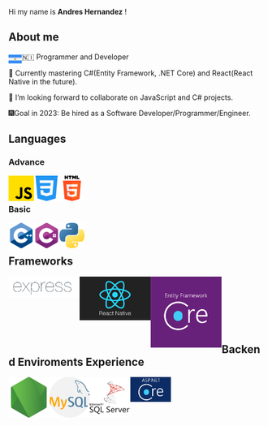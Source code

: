 Hi my name is **Andres Hernandez** !
## About me
<a href="https://github.com/andreshernandez92" target="_blank"> </a>

<img align="left" src="https://raw.githubusercontent.com/andreshernandez92/andreshernandez92/main/images/nicaragua.png" alt="HTML" width="26px" /> :nicaragua: Programmer and Developer

:open_book: Currently mastering C#(Entity Framework, .NET Core) and React(React Native in the future).

:busts_in_silhouette: I’m looking forward to collaborate on JavaScript and C# projects.

:fireworks:Goal in 2023: Be hired as a Software Developer/Programmer/Engineer.

## Languages

### Advance
<img title="Javascript" align="left" src="https://raw.githubusercontent.com/andreshernandez92/andreshernandez92/main/images/js.png" alt="js" width="50px" /> 
<img title="CSS"  align="left" src="https://raw.githubusercontent.com/andreshernandez92/andreshernandez92/main/images/css-3.png" alt="css" width="50px" /> 
<img title="HTML5" align="left" src="https://raw.githubusercontent.com/andreshernandez92/andreshernandez92/main/images/html-5.png" alt="HTML" width="50px" /> 


<br /> 
<br /> 

### Basic
<img title="C++" align="left" src="https://raw.githubusercontent.com/andreshernandez92/andreshernandez92/main/images/c-.png" alt="C ++" width="50px" /> 
<img title="C#" align="left" src="https://raw.githubusercontent.com/andreshernandez92/andreshernandez92/main/images/c-sharp.png" alt="C#" width="50px" /> 
<img title="Python" align="left" src="https://raw.githubusercontent.com/andreshernandez92/andreshernandez92/main/images/python.png" alt="Python" width="50px" /> 


<br /> 
<br /> 


## Frameworks
<img title="Express" align="left" src="https://raw.githubusercontent.com/andreshernandez92/andreshernandez92/main/images/Expressjs.png" alt="Express" width="140px" /> 
<img title="React Native" align="left" src="https://raw.githubusercontent.com/andreshernandez92/andreshernandez92/main/images/react-native.png" alt="React Native" width="140px" /> 
<img title="Entity Framework" align="left" src="https://raw.githubusercontent.com/andreshernandez92/andreshernandez92/main/images/Entity_Framework.png" alt="React Native" width="140px" /> 

<br /> 
<br /> 
<br /> 
<br /> 
<br /> 
<br /> 

## Backend Enviroments Experience
<img title="Nodejs" align="left" src="https://raw.githubusercontent.com/andreshernandez92/andreshernandez92/main/images/node-js.png" alt="Node JS" width="80px" /> 
<img title="MySql" align="left" src="https://raw.githubusercontent.com/andreshernandez92/andreshernandez92/main/images/mysql.png" alt="MySql Server" width="80px" /> 
<img title="SQL Server" align="left" src="https://raw.githubusercontent.com/andreshernandez92/andreshernandez92/main/images/sql-server.png" alt="SQL Server" width="80px" /> 
<img title="NET CORE" align="left" src="https://raw.githubusercontent.com/andreshernandez92/andreshernandez92/main/images/aspnetcore-logo.png" alt="SQL Server" width="80px" /> 

